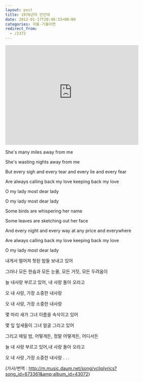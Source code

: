 ```yaml
---
layout: post
title: 1976년의 안단테
date: 2012-01-17T20:48:33+00:00
categories: 귀를-기울이면
redirect_from:
  - /2372
---
```


<IFRAME height=315 src="http://www.youtube.com/embed/j8-ikaIpkjw" frameBorder=0 width=420 allowfullscreen=""></IFRAME>

<SPAN class=Apple-style-span>She's many miles away from me 

She's wasting nights away from me 

But every sigh and every tear and every lie and every fear 

Are always calling back my love keeping back my love 

O my lady most dear lady 

O my lady most dear lady 

Some birds are whispering her name 

Some leaves are sketching out her face 

And every night and every way at any price and everywhere 

Are always calling back my love keeping back my love 

O my lady most dear lady 

내게서 떨어져 헛된 밤들 보내고 있어

그러나 모든 한숨과 모든 눈물, 모든 거짓, 모든 두려움이

늘 내사랑 부르고 있어, 내 사랑 돌아 오라고

오 내 사랑, 가장 소중한 내사랑

오 내 사랑, 가장 소중한 내사랑

몇 마리 새가 그녀 이름을 속삭이고 있어

몇 잎 잎새들이 그녀 얼굴 그리고 있어

그리고 매일 밤, 어떻게든, 정말 어떻게든, 어디서든

늘 내 사랑 부르고 있어,내 사랑 돌아 오라고

오 내 사랑 ,가장 소중한 내사랑 . . .

(가사/번역 : http://m.music.daum.net/song/vcliplyrics?song_id=673361&amp;album_id=43072) </SPAN>
